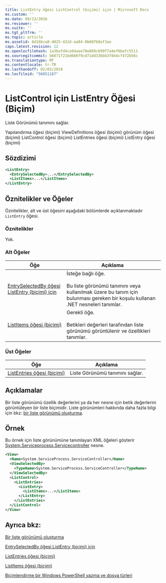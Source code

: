 ```yaml
---
title: ListEntry öğesi ListControl (biçimi) için | Microsoft Docs
ms.custom: ''
ms.date: 09/13/2016
ms.reviewer: ''
ms.suite: ''
ms.tgt_pltfrm: ''
ms.topic: article
ms.assetid: 6d16bca8-d025-432d-aa84-8b607b8af3ae
caps.latest.revision: 12
ms.openlocfilehash: 1a3bafd4ca94aee70e869c699f7a4ef8befc5511
ms.sourcegitcommit: b6871f21bd666f9cd71dd336bb3f844cf472b56c
ms.translationtype: MT
ms.contentlocale: tr-TR
ms.lasthandoff: 02/03/2019
ms.locfileid: "56851187"
---
```

# <a name="listentry-element-for-listcontrol-format"></a>ListControl için ListEntry Öğesi (Biçim)

Liste Görünümü tanımını sağlar.

Yapılandırma öğesi (biçimi) ViewDefinitions öğesi (biçimi) görünüm öğesi (biçimi) ListControl öğesi (biçimi) ListEntries öğesi (biçimi) ListEntry öğesi (biçimi)

## <a name="syntax"></a>Sözdizimi

```xml
<ListEntry>
  <EntrySelectedBy>...</EntrySelectedBy>
  <ListItems>...</ListItems>
</ListEntry>
```

## <a name="attributes-and-elements"></a>Öznitelikler ve Öğeler

Öznitelikler, alt ve üst öğesini aşağıdaki bölümlerde açıklanmaktadır `ListEntry` öğesi.

### <a name="attributes"></a>Öznitelikler

Yok.

### <a name="child-elements"></a>Alt Öğeler

|Öğe|Açıklama|
|-------------|-----------------|
|[EntrySelectedBy öğesi ListEntry (biçimi) için](./entryselectedby-element-for-listentry-for-listcontrol-format.md)|İsteğe bağlı öğe.<br /><br /> Bu liste görünümü tanımını veya kullanılmak üzere bu tanım için bulunması gereken bir koşulu kullanan .NET nesneleri tanımlar.|
|[ListItems öğesi (biçimi)](./listitems-element-for-listentry-for-listcontrol-format.md)|Gerekli öğe.<br /><br /> Betikleri değerleri tarafından liste görünümü görüntülenir ve özellikleri tanımlar.|

### <a name="parent-elements"></a>Üst Öğeler

|Öğe|Açıklama|
|-------------|-----------------|
|[ListEntries öğesi (biçimi)](./listentries-element-for-listcontrol-format.md)|Liste Görünümü tanımını sağlar.|

## <a name="remarks"></a>Açıklamalar

Bir liste görünümü özellik değerlerini ya da her nesne için betik değerlerini görüntüleyen bir liste biçimidir. Liste görünümleri hakkında daha fazla bilgi için bkz: [bir liste görünümü oluşturma](./creating-a-list-view.md).

## <a name="example"></a>Örnek

Bu örnek için liste görünümüne tanımlayan XML öğeleri gösterir [System.Serviceprocess.Servicecontroller](/dotnet/api/System.ServiceProcess.ServiceController) nesne.

```xml
<View>
  <Name>System.ServiceProcess.ServiceController</Name>
  <ViewSelectedBy>
    <TypeName>System.ServiceProcess.ServiceController</TypeName>
  </ViewSelectedBy>
  <ListControl>
    <ListEntries>
      <ListEntry>
        <ListItems>...</ListItems>
      </ListEntry>
    </ListEntries>
  </ListControl>
</View>
```

## <a name="see-also"></a>Ayrıca bkz:

[Bir liste görünümü oluşturma](./creating-a-list-view.md)

[EntrySelectedBy öğesi ListEntry (biçimi) için](./entryselectedby-element-for-listentry-for-listcontrol-format.md)

[ListEntries öğesi (biçimi)](./listentries-element-for-listcontrol-format.md)

[ListItems öğesi (biçimi)](./listitems-element-for-listentry-for-listcontrol-format.md)

[Biçimlendirme bir Windows PowerShell yazma ve dosya türleri](./writing-a-powershell-formatting-file.md)
